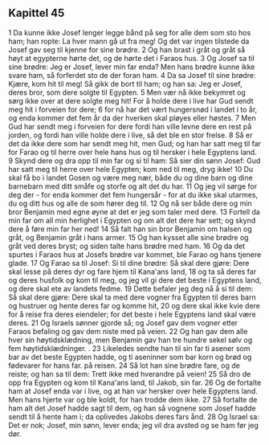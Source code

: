 ## Kapittel 45

1 Da kunne ikke Josef lenger legge bånd på seg for alle dem som sto hos ham; han ropte: La hver mann gå ut fra meg! Og det var ingen tilstede da Josef gav seg til kjenne for sine brødre.
2 Og han brast i gråt og gråt så høyt at egypterne hørte det, og de hørte det i Faraos hus.
3 Og Josef sa til sine brødre: Jeg er Josef, lever min far enda? Men hans brødre kunne ikke svare ham, så forferdet sto de der foran ham.
4 Da sa Josef til sine brødre: Kjære, kom hit til meg! Så gikk de bort til ham; og han sa: Jeg er Josef, deres bror, som dere solgte til Egypten.
5 Men vær nå ikke bekymret og sørg ikke over at dere solgte meg hit! For å holde dere i live har Gud sendt meg hit i forveien for dere;
6 for nå har det vært hungersnød i landet i to år, og enda kommer det fem år da der hverken skal pløyes eller høstes.
7 Men Gud har sendt meg i forveien for dere fordi han ville levne dere en rest på jorden, og fordi han ville holde dere i live, så det ble en stor frelse.
8 Så er det da ikke dere som har sendt meg hit, men Gud; og han har satt meg til far for Farao og til herre over hele hans hus og til hersker i hele Egyptens land.
9 Skynd dere og dra opp til min far og si til ham: Så sier din sønn Josef: Gud har satt meg til herre over hele Egypten; kom ned til meg, dryg ikke!
10 Du skal få bo i landet Gosen og være meg nær, både du og dine barn og dine barnebarn med ditt småfe og storfe og alt det du har.
11 Og jeg vil sørge for deg der - for enda kommer det fem hungersår - for at du ikke skal utarmes, du og ditt hus og alle de som hører deg til.
12 Og nå ser både dere og min bror Benjamin med egne øyne at det er jeg som taler med dere.
13 Fortell da min far om all min herlighet i Egypten og om alt det dere har sett; og skynd dere å føre min far her ned!
14 Så falt han sin bror Benjamin om halsen og gråt, og Benjamin gråt i hans armer.
15 Og han kysset alle sine brødre og gråt ved deres bryst; og siden talte hans brødre med ham.
16 Og da det spurtes i Faraos hus at Josefs brødre var kommet, ble Farao og hans tjenere glade.
17 Og Farao sa til Josef: Si til dine brødre: Så skal dere gjøre: Dere skal lesse på deres dyr og fare hjem til Kana'ans land,
18 og ta så deres far og deres husfolk og kom til meg, og jeg vil gi dere det beste i Egyptens land, og dere skal ete av landets fedme.
19 Dette befaler jeg deg nå å si til dem: Så skal dere gjøre: Dere skal ta med dere vogner fra Egypten til deres barn og hustruer og hente deres far og komme hit,
20 og dere skal ikke kvie dere for å reise fra deres eiendeler; for det beste i hele Egyptens land skal være deres.
21 Og Israels sønner gjorde så; og Josef gav dem vogner etter Faraos befaling og gav dem niste med på veien.
22 Og han gav dem alle hver sin høytidsklædning, men Benjamin gav han tre hundre sekel sølv og fem høytidsklædninger. .
23 Likeledes sendte han til sin far ti asener som bar av det beste Egypten hadde, og ti aseninner som bar korn og brød og fødevarer for hans far. på reisen.
24 Så lot han sine brødre fare, og de reiste; og han sa til dem: Trett ikke med hverandre på veien!
25 Så dro de opp fra Egypten og kom til Kana'ans land, til Jakob, sin far.
26 Og de fortalte ham at Josef enda var i live, og at han var hersker over hele Egyptens land. Men hans hjerte var og ble koldt, for han trodde dem ikke.
27 Så fortalte de ham alt det Josef hadde sagt til dem, og han så vognene som Josef hadde sendt til å hente ham i; da oplivedes Jakobs deres fars ånd.
28 Og Israel sa: Det er nok; Josef, min sønn, lever enda; jeg vil dra avsted og se ham før jeg dør.
